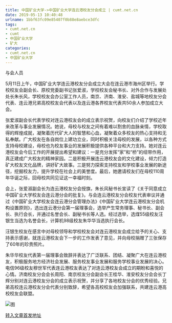 ```yaml
---
title: 中国矿业大学->中国矿业大学连云港校友分会成立 | cumt.net.cn
date: 2019-05-13 10:40:48
urlname: 1bbf63fc09e85407f0b88e8aebce3dfc
tags: 
- cumt.net.cn
- cumt
- 中国矿业大学
- 矿大
categories:
- cumt.net.cn
- 中国矿业大学
---
```



与会人员

5月11日上午，中国矿业大学连云港校友分会成立大会在连云港市海州区举行。学校校友会副会长、原校党委副书记张爱淑，学校校友会秘书长、对外合作与发展处处长朱长风，学校校友会办公室工作人员，南京、济南、淮安、盐城等地校友分会代表、连云港兄弟高校校友会代表以及连云港各界校友代表共50余人参加成立大会。

张爱淑副会长代表学校对连云港校友会的成立表示祝贺，向校友们介绍了学校近年来改革与事业发展情况。她说，母校与校友之间有着难以割舍的血脉亲情，学校取得的辉煌成就，凝聚着历代矿大人的智慧和心血，凝聚着众多校友的热心支持和无私奉献。广大校友在各自岗位上建功立业，同时积极关注母校的发展，以各种方式支持母校建设，母校也为校友事业的发展积极提供各种平台和大力支持。她对连云港校友会今后工作的开展提出希望和建议：一是充分发挥“家”和“桥”的纽带作用，真正建成广大校友的精神家园。二是积极开展连云港校友会的文化建设，倾力打造矿大校友文化品牌，讲好矿大故事。三是努力探索支持校友和学校事业发展的新途径，挖掘校友力，提升学校在社会上的美誉度。最后，她邀请校友们在母校110周年华诞之际，回母校共同见证这一幸福时刻。

会上，张爱淑副会长为连云港校友分会授旗，朱长风秘书长宣读了《关于同意成立中国矿业大学校友会连云港分会的批复》。与会连云港校友分会校友代表审议并通过《中国矿业大学校友会连云港分会管理办法》《中国矿业大学连云港校友分会机构设置原则》，选出连云港分会第一届理事会，选举产生常务理事、秘书长、副会长、执行会长，并通过名誉会长、副秘书长等人选。经过选举，选煤55级校友汪银生当选为名誉会长，计算机98级校友朱华华当选执行会长。

汪银生校友在感言中对母校领导和学校校友会对连云港校友会成立给予的关心、支持表示感谢，就连云港校友会下一步的工作发表了意见，并向母校捐赠了三张保存了60年的珍贵照片。

朱华华校友代表第一届理事会致辞并表达了广泛联系、团结、凝聚广大在连云港校友，积极服务地方经济社会发展、服务校友事业发展和服务学校事业发展的决心。电信96级校友穆世军代表连云港校友表达了对连云港校友会成立的期盼和喜悦的心情。济南校友分会会长周阳、南京校友分会副会长王桂华、淮安校友分会会长丁辉分别对连云港校友分会的成立表示祝贺，并分享了各地校友分会的优秀经验。兄弟高校连云港校友分会代表分别致辞，希望各高校校友会加强联系，共建连云港高校校友会联盟。



![图](http://xwzx.cumt.edu.cn/_upload/article/images/79/c7/02d190a54843836de341901852f6/818e73fc-d12c-4b62-9c97-18b8fa8b7c2a.jpg)

[转入文章首发地址](http://xwzx.cumt.edu.cn/00/95/c513a524437/page.htm)